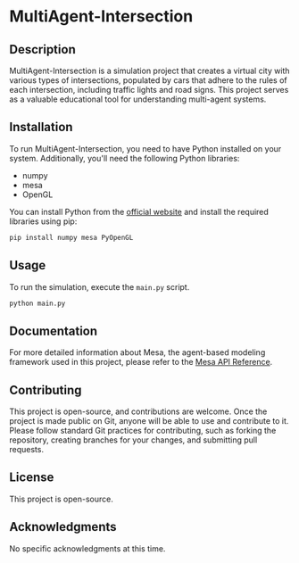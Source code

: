 # MultiAgent-Intersection

## Description

MultiAgent-Intersection is a simulation project that creates a virtual city with various types of intersections, populated by cars that adhere to the rules of each intersection, including traffic lights and road signs. This project serves as a valuable educational tool for understanding multi-agent systems.

## Installation

To run MultiAgent-Intersection, you need to have Python installed on your system. Additionally, you'll need the following Python libraries:

- numpy
- mesa
- OpenGL

You can install Python from the [official website](https://www.python.org/downloads/) and install the required libraries using pip:

```bash
pip install numpy mesa PyOpenGL
```

## Usage

To run the simulation, execute the `main.py` script.

```bash
python main.py
```

## Documentation

For more detailed information about Mesa, the agent-based modeling framework used in this project, please refer to the [Mesa API Reference](#).

## Contributing

This project is open-source, and contributions are welcome. Once the project is made public on Git, anyone will be able to use and contribute to it. Please follow standard Git practices for contributing, such as forking the repository, creating branches for your changes, and submitting pull requests.

## License

This project is open-source.

## Acknowledgments

No specific acknowledgments at this time.
```
